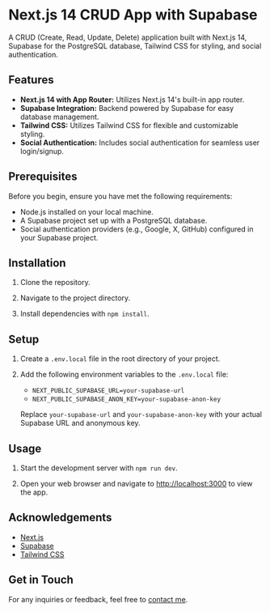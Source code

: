 # Next.js 14 CRUD App with Supabase

A CRUD (Create, Read, Update, Delete) application built with Next.js 14, Supabase for the PostgreSQL database, Tailwind CSS for styling, and social authentication.

## Features

- **Next.js 14 with App Router:** Utilizes Next.js 14's built-in app router.
- **Supabase Integration:** Backend powered by Supabase for easy database management.
- **Tailwind CSS:** Utilizes Tailwind CSS for flexible and customizable styling.
- **Social Authentication:** Includes social authentication for seamless user login/signup.

## Prerequisites

Before you begin, ensure you have met the following requirements:

- Node.js installed on your local machine.
- A Supabase project set up with a PostgreSQL database.
- Social authentication providers (e.g., Google, X, GitHub) configured in your Supabase project.

## Installation

1. Clone the repository.

2. Navigate to the project directory.

3. Install dependencies with `npm install`.

## Setup

1. Create a `.env.local` file in the root directory of your project.

2. Add the following environment variables to the `.env.local` file:

   - `NEXT_PUBLIC_SUPABASE_URL=your-supabase-url`
   - `NEXT_PUBLIC_SUPABASE_ANON_KEY=your-supabase-anon-key`

   Replace `your-supabase-url` and `your-supabase-anon-key` with your actual Supabase URL and anonymous key.

## Usage

1. Start the development server with `npm run dev`.

2. Open your web browser and navigate to [http://localhost:3000](http://localhost:3000) to view the app.


## Acknowledgements

- [Next.js](https://nextjs.org/)
- [Supabase](https://supabase.io/)
- [Tailwind CSS](https://tailwindcss.com/)

## Get in Touch

For any inquiries or feedback, feel free to [contact me](mailto:emurrell.dev@gmail.com).

